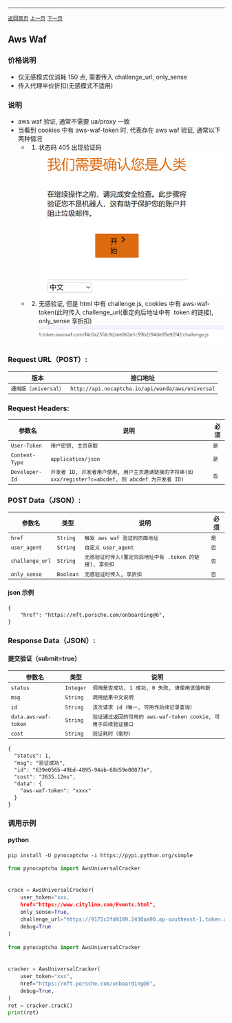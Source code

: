 ------

[`返回首页`](../README.md)    [`上一页`](cloduflare.md)   [`下一页`](perimeterx.md)

## Aws Waf

### 价格说明
* 仅无感模式仅消耗 150 点, 需要传入 challenge_url, only_sense
* 传入代理半价折扣(无感模式不适用)

### 说明
* aws waf 验证, 通常不需要 ua/proxy 一致
* 当看到 cookies 中有 aws-waf-token 时, 代表存在 aws waf 验证, 通常以下两种情况
    * 1. 状态码 405 出现验证码
    ![验证码样例](/images/aws/img.png)
    * 2. 无感验证, 但是 html 中有 challenge.js, cookies 中有 aws-waf-token(此时传入 challenge_url(重定向后地址中有 .token 的链接), only_sense 享折扣)
    ![无感验证样例](/images/aws/img2.png)


### Request URL（POST）:

| 版本               | 接口地址                                                    |
|------------------|---------------------------------------------------------|
| `通用版（universal）` | `http://api.nocaptcha.io/api/wanda/aws/universal` |

### Request Headers:

| 参数名            | 说明                 | 必须  |
|----------------|--------------------|-----|
| `User-Token`   | `用户密钥, 主页获取`       | `是` |
| `Content-Type` | `application/json` | `是` |
| `Developer-Id` | `开发者 ID, 开发者用户使用, 用户主页邀请链接的字符串(如 xxx/register?c=abcdef, 则 abcdef 为开发者 ID)`           | `否` |

### POST Data（JSON）:

| 参数名          | 类型        | 说明                                                                                                                                                             | 必须  |
|--------------|-----------|-----------------------------|-----|
| `href`       | `String`  | `触发 aws waf 验证的页面地址`    | `是` |
| `user_agent` | `String`  | `自定义 user_agent`       | `否` |
| `challenge_url` | `String`  | `无感验证时传入(重定向后地址中有 .token 的链接), 享折扣`       | `否` |
| `only_sense` | `Boolean`  | `无感验证时传入, 享折扣`       | `否` |

#### json 示例

```
{
    "href": "https://nft.porsche.com/onboarding@6",
}
```


### Response Data（JSON）:

#### 提交验证（submit=true）

| 参数名            | 类型        | 说明                            |
|----------------|-----------|-------------------------------|
| `status`       | `Integer` | `调用是否成功, 1 成功, 0 失败, 请使用该值判断` |
| `msg`          | `String`  | `调用结果中文说明`                    |
| `id`           | `String`  | `该次请求 id（唯一, 可用作后续记录查询）`      |
| `data.aws-waf-token`   | `String`  | `验证通过返回的可用的 aws-waf-token cookie, 可用于后续验证接口`    |
| `cost`         | `String`  | `验证耗时（毫秒）`                    |

```
{
  "status": 1,
  "msg": "验证成功",
  "id": "639e056b-49bd-4895-94ab-68d59e00873e",
  "cost": "2635.12ms",
  "data": {
    "aws-waf-token": "xxxx"
  }
}
```

### 调用示例

#### python

```shell
pip install -U pynocaptcha -i https://pypi.python.org/simple
```

```python
from pynocaptcha import AwsUniversalCracker


crack = AwsUniversalCracker(
    user_token="xxx,
    href="https://www.cityline.com/Events.html",
    only_sense=True,
    challenge_url="https://9175c2fd4189.2430aa90.ap-southeast-1.token.awswaf.com/9175c2fd4189/6e83bc7a594c/challenge.js",
    debug=True
)
```

```python
from pynocaptcha import AwsUniversalCracker


cracker = AwsUniversalCracker(
    user_token="xxx",
    href="https://nft.porsche.com/onboarding@6",
    debug=True,
)
ret = cracker.crack()
print(ret)
```
